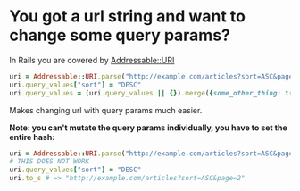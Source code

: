 # You got a url string and want to change some query params?

In Rails you are covered by [Addressable::URI](https://www.rubydoc.info/gems/addressable/Addressable/URI)

```ruby
uri = Addressable::URI.parse("http://example.com/articles?sort=ASC&page=2")
uri.query_values["sort"] = "DESC"
uri.query_values = (uri.query_values || {}).merge({some_other_thing: true})
```
Makes changing url with query params much easier.

**Note: you can't mutate the query params individually, you have to set the entire hash:**

```ruby
uri = Addressable::URI.parse("http://example.com/articles?sort=ASC&page=2")
# THIS DOES NOT WORK
uri.query_values["sort"] = "DESC"
uri.to_s # => "http://example.com/articles?sort=ASC&page=2"
```
